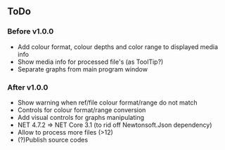 ## ToDo

### Before v1.0.0
- Add colour format, colour depths and color range to displayed media info
- Show media info for processed file's (as ToolTip?)
- Separate graphs from main program window

### After v1.0.0
- Show warning when ref/file colour format/range do not match
- Controls for colour format/range conversion
- Add visual controls for graphs manipulating
- NET 4.7.2 => NET Core 3.1 (to rid off Newtonsoft.Json dependency)
- Allow to process more files (>12)
- (?)Publish source codes
